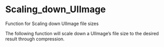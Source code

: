 Scaling_down_UIImage
====================

Function for Scaling down UIImage file sizes

The following function will scale down a UIImage’s file size to the
desired result through compression.
